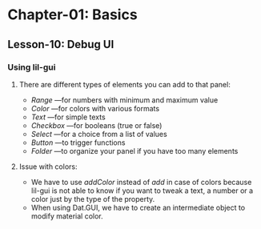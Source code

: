# Chapter-01: Basics

## Lesson-10: Debug UI

### Using lil-gui
1. There are different types of elements you can add to that panel:

    * *Range* —for numbers with minimum and maximum value
    * *Color* —for colors with various formats
    * *Text* —for simple texts
    * *Checkbox* —for booleans (true or false)
    * *Select* —for a choice from a list of values
    * *Button* —to trigger functions
    * *Folder* —to organize your panel if you have too many elements

2. Issue with colors:
    * We have to use *addColor* instead of *add* in case of colors because lil-gui is not able to know if you want to tweak a text, a number or a color just by the type of the property.
    * When using Dat.GUI, we have to create an intermediate object to modify material color.